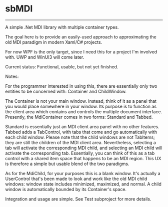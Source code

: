 # sbMDI

--------------------------------------------------------------------

A simple .Net MDI library with multiple container types.

The goal here is to provide an easily-used approach to approximating the old MDI paradigm in modern Xaml/C# projects.

For now WPF is the only target, since I need this for a project I'm involved with. UWP and WinUI3 will come later.

Current status: Functional, usable, but not yet finished.

Notes:

For the programmer interested in using this, there are essentially only two entities to be concerned with: Container and ChildWindow.

The Container is not your main window. Instead, think of it as a panel that you would place somewhere in your window. Its purpose is
to function as the client area which contains and controls the multiple document interface. Presently, the MdiContainer comes in two forms: Standard and Tabbed.

Standard is essentially just an MDI client area panel with no other features. Tabbed adds a TabControl, with tabs that come and go
automatically with each child window. Please note that the child windows are not TabItems; they are still the children of the
MDI client area. Nevertheless, selecting a tab will activate the corresponding MDI child, and selecting an MDI child
will activate the corresponding tab. Essentially, you can think of this as a tab control with a shared item space
that happens to be an MDI region. This UX is therefore a simple but usable blend of the two paradigms.

As for the MdiChild, for your purposes this is a blank window. It's actually a UserControl that's been made to
look and work like the old MDI child windows: window state includes minimized, maximized, and normal.
A child window is automatically bounded by its Container's space.

Integration and usage are simple. See Test subproject for more details.



